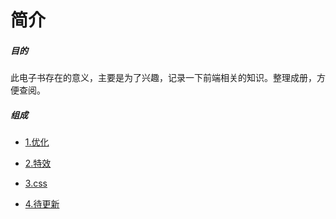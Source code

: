 # 简介

##### 目的
此电子书存在的意义，主要是为了兴趣，记录一下前端相关的知识。整理成册，方便查阅。

##### 组成

  * [1.优化](optimize/README.md)

  * [2.特效](funny/README.md)

  * [3.css](css/README.md)

  * [4.待更新]()



